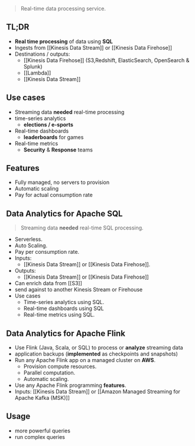 > Real-time data processing service.

## TL;DR
- **Real time processing** of data using **SQL**
- Ingests from [[Kinesis Data Stream]] or [[Kinesis Data Firehose]]
- Destinations / outputs:
	- [[Kinesis Data Firehose]] (S3,Redshift, ElasticSearch, OpenSearch & Splunk)
	- [[Lambda]]
	- [[Kinesis Data Stream]]

## Use cases
- Streaming data **needed** real-time processing
- time-series analytics
	- **elections / e-sports**
- Real-time dashboards
	- **leaderboards** for games
- Real-time metrics
	- **Security** & **Response** teams

## Features
- Fully managed, no servers to provision
- Automatic scaling
- Pay for actual consumption rate

## Data Analytics for Apache SQL
> Streaming data **needed** real-time SQL processing.

- Serverless.
- Auto Scaling.
- Pay per consumption rate.
- Inputs:
	- [[Kinesis Data Stream]] or [[Kinesis Data Firehose]].
- Outputs: 
	- [[Kinesis Data Stream]] or [[Kinesis Data Firehose]]
- Can enrich data from [[S3]]
- send against to another Kinesis Stream or Firehouse
- Use cases
	- Time-series analytics using SQL.
	- Real-time dashboards using SQL
	- Real-time metrics using SQL.

## Data Analytics for Apache Flink
- Use Flink (Java, Scala, or SQL) to process or **analyze** streaming data
- application backups (**implemented** as checkpoints and snapshots)
- Run any Apache Flink app on a managed cluster on **AWS**.
	- Provision compute resources.
	- Parallel computation.
	- Automatic scaling.
- Use any Apache Flink programming **features**.
- Inputs: [[Kinesis Data Stream]] or [[Amazon Managed Streaming for Apache Kafka (MSK)]]

## Usage
- more powerful queries
- run complex queries
